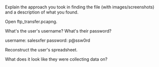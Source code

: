 Explain the approach you took in finding the file (with images/screenshots) and a description of what you found.

Open ftp_transfer.pcapng.


What's the user's username? What's their password?

username: salesxfer
password: p@ssw0rd

Reconstruct the user's spreadsheet.

What does it look like they were collecting data on?